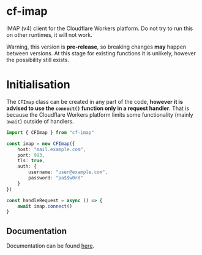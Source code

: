 # cf-imap

IMAP (v4) client for the Cloudflare Workers platform. Do not try to run this on other runtimes, it will not work.

Warning, this version is **pre-release**, so breaking changes **may** happen between versions. At this stage for existing functions it is unlikely, however the possibility still exists.

# Initialisation

The `CFImap` class can be created in any part of the code, **however it is advised to use the `connect()` function only in a request handler**. That is because the Cloudflare Workers platform limits some functionality (mainly `await`) outside of handlers.

```ts
import { CFImap } from "cf-imap"

const imap = new CFImap({
    host: "mail.example.com",
    port: 993,
    tls: true,
    auth: {
        username: "user@example.com",
        password: "pa$$w0rd"
    }
})

const handleRequest = async () => {
    await imap.connect()
}
```

## Documentation

Documentation can be found [here](https://docs.exerra.xyz/docs/npm-packages/cf-imap/v0.x.x/intro).
